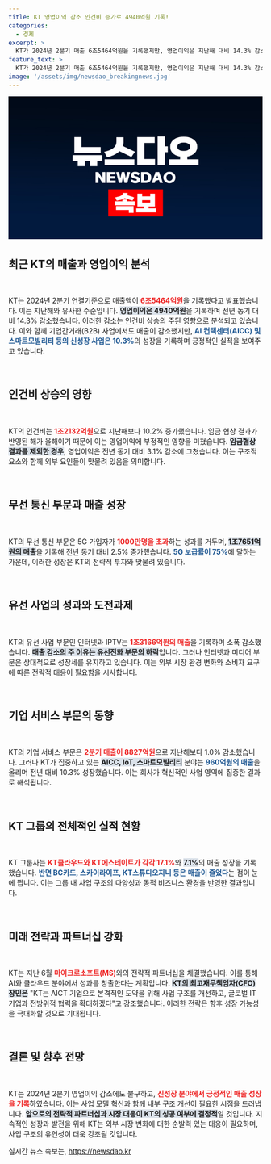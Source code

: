 ```yaml
---
title: KT 영업이익 감소 인건비 증가로 4940억원 기록!
categories:
  - 경제
excerpt: >
  KT가 2024년 2분기 매출 6조5464억원을 기록했지만, 영업이익은 지난해 대비 14.3% 감소하며 어려움을 겪고 있다. 그러나 AI, 스마트모빌리티 등 5대 성장 산업은 10.3% 매출 증가로 희망적인 미래를 보여준다.
feature_text: >
  KT가 2024년 2분기 매출 6조5464억원을 기록했지만, 영업이익은 지난해 대비 14.3% 감소하며 어려움을 겪고 있다. 그러나 AI, 스마트모빌리티 등 5대 성장 산업은 10.3% 매출 증가로 희망적인 미래를 보여준다.
image: '/assets/img/newsdao_breakingnews.jpg'
---
```


<p><img src="/assets/img/newsdao_breakingnews.jpg" alt="pcversion 속보" /></p>

<h2 data-ke-size="size26">최근 KT의 매출과 영업이익 분석</h2>

<p data-ke-size="size16">&nbsp;</p>

<p>KT는 2024년 2분기 연결기준으로 매출액이 <b><span style="color: #ee2323;">6조5464억원</span></b>을 기록했다고 발표했습니다. 이는 지난해와 유사한 수준입니다. <b><span style="background-color: #21538527;">영업이익은 4940억원</span></b>을 기록하며 전년 동기 대비 14.3% 감소했습니다. 이러한 감소는 인건비 상승의 주된 영향으로 분석되고 있습니다. 이와 함께 기업간거래(B2B) 사업에서도 매출이 감소했지만, <b><span style="color: #1a5490;">AI 컨택센터(AICC) 및 스마트모빌리티 등의 신성장 사업은 10.3%</span></b>의 성장을 기록하며 긍정적인 실적을 보여주고 있습니다.</p>

<p data-ke-size="size16">&nbsp;</p>

<h2 data-ke-size="size26">인건비 상승의 영향</h2>

<p data-ke-size="size16">&nbsp;</p>

<p>KT의 인건비는 <b><span style="color: #ee2323;">1조2132억원</span></b>으로 지난해보다 10.2% 증가했습니다. 임금 협상 결과가 반영된 해가 올해이기 때문에 이는 영업이익에 부정적인 영향을 미쳤습니다. <b><span style="background-color: #21538527;">임금협상 결과를 제외한 경우</span></b>, 영업이익은 전년 동기 대비 3.1% 감소에 그쳤습니다. 이는 구조적 요소와 함께 외부 요인들이 맞물려 있음을 의미합니다.</p>

<p data-ke-size="size16">&nbsp;</p>

<h2 data-ke-size="size26">무선 통신 부문과 매출 성장</h2>

<p data-ke-size="size16">&nbsp;</p>

<p>KT의 무선 통신 부문은 5G 가입자가 <b><span style="color: #ee2323;">1000만명을 초과</span></b>하는 성과를 거두며, <b><span style="background-color: #21538527;">1조7651억원의 매출</span></b>을 기록해 전년 동기 대비 2.5% 증가했습니다. <b><span style="color: #1a5490;">5G 보급률이 75%</span></b>에 달하는 가운데, 이러한 성장은 KT의 전략적 투자와 맞물려 있습니다.</p>

<p data-ke-size="size16">&nbsp;</p>

<h2 data-ke-size="size26">유선 사업의 성과와 도전과제</h2>

<p data-ke-size="size16">&nbsp;</p>

<p>KT의 유선 사업 부문인 인터넷과 IPTV는 <b><span style="color: #ee2323;">1조3166억원의 매출</span></b>을 기록하며 소폭 감소했습니다. <b><span style="background-color: #21538527;">매출 감소의 주 이유는 유선전화 부문의 하락</span></b>입니다. 그러나 인터넷과 미디어 부문은 상대적으로 성장세를 유지하고 있습니다. 이는 외부 시장 환경 변화와 소비자 요구에 따른 전략적 대응이 필요함을 시사합니다.</p>

<p data-ke-size="size16">&nbsp;</p>

<h2 data-ke-size="size26">기업 서비스 부문의 동향</h2>

<p data-ke-size="size16">&nbsp;</p>

<p>KT의 기업 서비스 부문은 <b><span style="color: #ee2323;">2분기 매출이 8827억원</span></b>으로 지난해보다 1.0% 감소했습니다. 그러나 KT가 집중하고 있는 <b><span style="background-color: #21538527;">AICC, IoT, 스마트모빌리티</span></b> 분야는 <b><span style="color: #1a5490;">960억원의 매출</span></b>을 올리며 전년 대비 10.3% 성장했습니다. 이는 회사가 혁신적인 사업 영역에 집중한 결과로 해석됩니다.</p>

<p data-ke-size="size16">&nbsp;</p>

<h2 data-ke-size="size26">KT 그룹의 전체적인 실적 현황</h2>

<p data-ke-size="size16">&nbsp;</p>

<p>KT 그룹사는 <b><span style="color: #ee2323;">KT클라우드와 KT에스테이트가 각각 17.1%</span></b>와 <b><span style="background-color: #21538527;">7.1%</span></b>의 매출 성장을 기록했습니다. <b><span style="color: #1a5490;">반면 BC카드, 스카이라이프, KT스튜디오지니 등은 매출이 줄었다</span></b>는 점이 눈에 띕니다. 이는 그룹 내 사업 구조의 다양성과 동적 비즈니스 환경을 반영한 결과입니다.</p>

<p data-ke-size="size16">&nbsp;</p>

<h2 data-ke-size="size26">미래 전략과 파트너십 강화</h2>

<p data-ke-size="size16">&nbsp;</p>

<p>KT는 지난 6월 <b><span style="color: #ee2323;">마이크로소프트(MS)</span></b>와의 전략적 파트너십을 체결했습니다. 이를 통해 AI와 클라우드 분야에서 성과를 창출한다는 계획입니다. <b><span style="background-color: #21538527;">KT의 최고재무책임자(CFO) 장민은</span></b> "KT는 AICT 기업으로 본격적인 도약을 위해 사업 구조를 개선하고, 글로벌 IT 기업과 전방위적 협력을 확대하겠다"고 강조했습니다. 이러한 전략은 향후 성장 가능성을 극대화할 것으로 기대됩니다.</p>

<p data-ke-size="size16">&nbsp;</p>

<h2 data-ke-size="size26">결론 및 향후 전망</h2>

<p data-ke-size="size16">&nbsp;</p>

<p>KT는 2024년 2분기 영업이익 감소에도 불구하고, <b><span style="color: #ee2323;">신성장 분야에서 긍정적인 매출 성장을 기록</span></b>하였습니다. 이는 사업 모델 혁신과 함께 내부 구조 개선이 필요한 시점을 드러냅니다. <b><span style="background-color: #21538527;">앞으로의 전략적 파트너십과 시장 대응이 KT의 성공 여부에 결정적</span></b>일 것입니다. 지속적인 성장과 발전을 위해 KT는 외부 시장 변화에 대한 순발력 있는 대응이 필요하며, 사업 구조의 유연성이 더욱 강조될 것입니다.</p>
실시간 뉴스 속보는, <a href="https://newsdao.kr" rel="dofollow">https://newsdao.kr</a>


